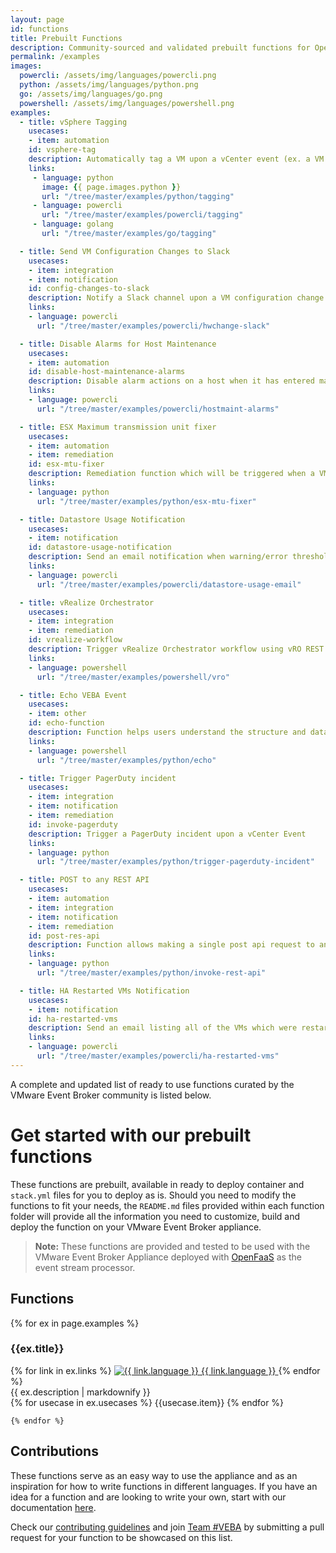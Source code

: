 ```yaml
---
layout: page
id: functions
title: Prebuilt Functions
description: Community-sourced and validated prebuilt functions for OpenFaaS with VEBA
permalink: /examples
images:
  powercli: /assets/img/languages/powercli.png
  python: /assets/img/languages/python.png
  go: /assets/img/languages/go.png
  powershell: /assets/img/languages/powershell.png
examples:
  - title: vSphere Tagging
    usecases: 
    - item: automation
    id: vsphere-tag
    description: Automatically tag a VM upon a vCenter event (ex. a VM can be tagged during a poweron event)
    links:
     - language: python
       image: {{ page.images.python }}
       url: "/tree/master/examples/python/tagging"
     - language: powercli
       url: "/tree/master/examples/powercli/tagging"
     - language: golang
       url: "/tree/master/examples/go/tagging"

  - title: Send VM Configuration Changes to Slack
    usecases: 
    - item: integration
    - item: notification
    id: config-changes-to-slack
    description: Notify a Slack channel upon a VM configuration change event
    links: 
    - language: powercli
      url: "/tree/master/examples/powercli/hwchange-slack"

  - title: Disable Alarms for Host Maintenance
    usecases: 
    - item: automation
    id: disable-host-maintenance-alarms
    description: Disable alarm actions on a host when it has entered maintenance mode and will re-enable alarm actions on a host after it has exited maintenance mode
    links: 
    - language: powercli
      url: "/tree/master/examples/powercli/hostmaint-alarms"

  - title: ESX Maximum transmission unit fixer
    usecases: 
    - item: automation
    - item: remediation
    id: esx-mtu-fixer
    description: Remediation function which will be triggered when a VM is powered on to ensure that the Maximum Transmission Unit (MTU) of the VM Kernel Adapter on all ESX hosts is at least 1500
    links: 
    - language: python
      url: "/tree/master/examples/python/esx-mtu-fixer"

  - title: Datastore Usage Notification
    usecases: 
    - item: notification
    id: datastore-usage-notification
    description: Send an email notification when warning/error threshold is reach for Datastore Usage Alarm in vSphere
    links: 
    - language: powercli
      url: "/tree/master/examples/powercli/datastore-usage-email"

  - title: vRealize Orchestrator
    usecases: 
    - item: integration
    - item: remediation
    id: vrealize-workflow
    description: Trigger vRealize Orchestrator workflow using vRO REST API
    links: 
    - language: powershell
      url: "/tree/master/examples/powershell/vro"

  - title: Echo VEBA Event
    usecases: 
    - item: other
    id: echo-function
    description: Function helps users understand the structure and data of a given vCenter Event which will be useful when creating brand new Functions.
    links: 
    - language: powershell
      url: "/tree/master/examples/python/echo"

  - title: Trigger PagerDuty incident
    usecases: 
    - item: integration
    - item: notification
    - item: remediation
    id: invoke-pagerduty
    description: Trigger a PagerDuty incident upon a vCenter Event
    links: 
    - language: python
      url: "/tree/master/examples/python/trigger-pagerduty-incident"

  - title: POST to any REST API
    usecases: 
    - item: automation
    - item: integration
    - item: notification
    - item: remediation
    id: post-res-api
    description: Function allows making a single post api request to any endpoint - tested with Slack, ServiceNow and PagerDuty
    links: 
    - language: python
      url: "/tree/master/examples/python/invoke-rest-api"

  - title: HA Restarted VMs Notification
    usecases: 
    - item: notification
    id: ha-restarted-vms
    description: Send an email listing all of the VMs which were restarted due to a host failure in an HA enabled cluster.
    links: 
    - language: powercli
      url: "/tree/master/examples/powercli/ha-restarted-vms"
---
```


A complete and updated list of ready to use functions curated by the VMware Event Broker community is listed below. 

# Get started with our prebuilt functions

These functions are prebuilt, available in ready to deploy container and `stack.yml` files for you to deploy as is. Should you need to modify the functions to fit your needs, the `README.md` files provided within each function folder will provide all the information you need to customize, build and deploy the function on your VMware Event Broker appliance. 

> **Note:** These functions are provided and tested to be used with the VMware Event Broker Appliance deployed with [OpenFaaS](/kb/install-openfaas) as the event stream processor. 


 <div class="examples wd-100">
    <h2>Functions</h2>
    {% for ex in page.examples %}
    <div id="{{ ex.id }}" class="row title">
      <h3>{{ex.title}}</h3>
      <div class="language">
      {% for link in ex.links %}
        <a href="{{ link.url | prepend: site.gh_repo}}" target="_blank" class="col-md-2 pr-0">
            <img src="{{ '/assets/img/languages/' | append: link.language | append: '.png' | relative_url}}" alt="{{ link.language }}">
            <span class="m-0">{{ link.language }}</span>
        </a>
      {% endfor %}
      </div>
    </div>
    {{ ex.description | markdownify }}
    <div class="usecases">
      {% for usecase in ex.usecases %}
      <span class="{{usecase.item}}">{{usecase.item}}</span>
      {% endfor %}
    </div>
    
    {% endfor %}
</div>

## Contributions

These functions serve as an easy way to use the appliance and as an inspiration for how to write functions in different languages. If you have an idea for a function and are looking to write your own, start with our documentation [here](/kb/contribute-functions). 

Check our [contributing guidelines](\community#contributing) and join [Team #VEBA](/#team-veba) by submitting a pull request for your function to be showcased on this list. 